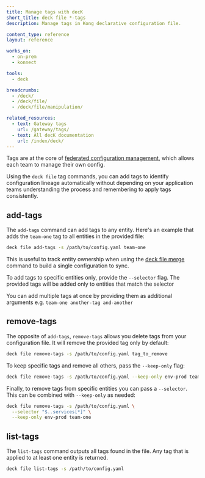 ```yaml
---
title: Manage tags with decK
short_title: deck file *-tags
description: Manage tags in Kong declarative configuration file.

content_type: reference
layout: reference

works_on:
  - on-prem
  - konnect

tools:
  - deck

breadcrumbs:
  - /deck/
  - /deck/file/
  - /deck/file/manipulation/

related_resources:
  - text: Gateway tags
    url: /gateway/tags/
  - text: All decK documentation
    url: /index/deck/
---
```


Tags are at the core of [federated configuration management](/deck/apiops/federated-configuration/), which allows each team to manage their own config.

Using the `deck file` tag commands, you can add tags to identify configuration lineage automatically without depending on your application teams understanding the process and remembering to apply tags consistently.

## add-tags

The `add-tags` command can add tags to any entity. Here's an example that adds the `team-one` tag to all entities in the provided file:

```bash
deck file add-tags -s /path/to/config.yaml team-one
```

This is useful to track entity ownership when using the [deck file merge](/deck/file/merge/) command to build a single configuration to sync.

To add tags to specific entities only, provide the `--selector` flag. The provided tags will be added only to entities that match the selector

You can add multiple tags at once by providing them as additional arguments e.g. `team-one another-tag and-another`

## remove-tags

The opposite of `add-tags`, `remove-tags` allows you delete tags from your configuration file. It will remove the provided tag only by default:

```bash
deck file remove-tags -s /path/to/config.yaml tag_to_remove
```

To keep specific tags and remove all others, pass the `--keep-only` flag:

```bash
deck file remove-tags -s /path/to/config.yaml --keep-only env-prod team-one
```

Finally, to remove tags from specific entities you can pass a `--selector`. This can be combined with `--keep-only` as needed:

```bash
deck file remove-tags -s /path/to/config.yaml \
  --selector "$..services[*]" \
  --keep-only env-prod team-one
```

## list-tags

The `list-tags` command outputs all tags found in the file. Any tag that is applied to at least one entity is returned.

```bash
deck file list-tags -s /path/to/config.yaml
```
